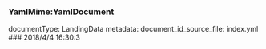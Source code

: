 ### YamlMime:YamlDocument
documentType: LandingData
metadata:
    document_id_source_file: index.yml
    ### 2018/4/4 16:30:3

